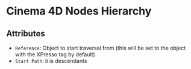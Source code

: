# Cinema 4D Nodes Hierarchy

## Attributes

- `Reference`: Object to start traversal from (this will be set to the object with the XPresso tag by default)
- `Start Path`: `D` is descendants
